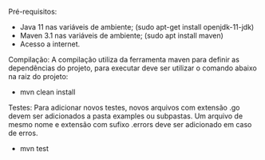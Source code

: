 Pré-requisitos:
 - Java 11 nas variáveis de ambiente; (sudo apt-get install openjdk-11-jdk)
 - Maven 3.1 nas variáveis de ambiente; (sudo apt install maven)
 - Acesso a internet.

Compilação:
A compilação utiliza da ferramenta maven para definir as dependências do projeto, para executar deve ser utilizar o comando abaixo na raiz do projeto:
 - mvn clean install 


Testes:
Para adicionar novos testes, novos arquivos com extensão .go devem ser adicionados a pasta examples ou subpastas. 
Um arquivo de mesmo nome e extensão com sufixo .errors deve ser adicionado em caso de erros.
 - mvn test